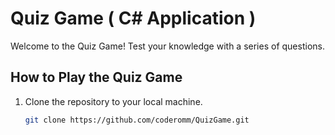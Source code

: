 # Quiz Game ( C# Application )

Welcome to the Quiz Game! Test your knowledge with a series of questions.

## How to Play the Quiz Game

1. Clone the repository to your local machine.
   ```bash
   git clone https://github.com/coderomm/QuizGame.git

